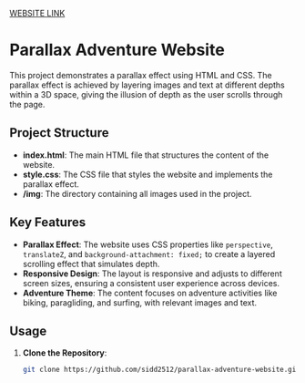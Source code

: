 [WEBSITE LINK](https://parallax-adventure-website-skr.netlify.app/)

# Parallax Adventure Website

This project demonstrates a parallax effect using HTML and CSS. The parallax effect is achieved by layering images and text at different depths within a 3D space, giving the illusion of depth as the user scrolls through the page.

## Project Structure

- **index.html**: The main HTML file that structures the content of the website.
- **style.css**: The CSS file that styles the website and implements the parallax effect.
- **/img**: The directory containing all images used in the project.

## Key Features

- **Parallax Effect**: The website uses CSS properties like `perspective`, `translateZ`, and `background-attachment: fixed;` to create a layered scrolling effect that simulates depth.
- **Responsive Design**: The layout is responsive and adjusts to different screen sizes, ensuring a consistent user experience across devices.
- **Adventure Theme**: The content focuses on adventure activities like biking, paragliding, and surfing, with relevant images and text.

## Usage

1. **Clone the Repository**:
   ```bash
   git clone https://github.com/sidd2512/parallax-adventure-website.git
   ```

